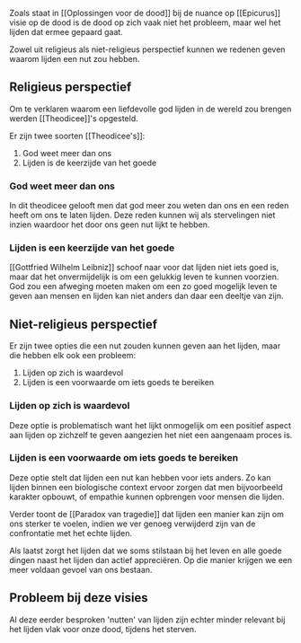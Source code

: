 Zoals staat in [[Oplossingen voor de dood]] bij de nuance op [[Epicurus]] visie op de dood is de dood op zich vaak niet het probleem, maar wel het lijden dat ermee gepaard gaat. 

Zowel uit religieus als niet-religieus perspectief kunnen we redenen geven waarom lijden een nut zou hebben.

## Religieus perspectief
Om te verklaren waarom een liefdevolle god lijden in de wereld zou brengen werden [[Theodicee]]'s opgesteld.

Er zijn twee soorten [[Theodicee's]]: 
1. God weet meer dan ons
2. Lijden is de keerzijde van het goede

### God weet meer dan ons
In dit theodicee gelooft men dat god meer zou weten dan ons en een reden heeft om ons te laten lijden. Deze reden kunnen wij als stervelingen niet inzien waardoor het door ons geen nut lijkt te hebben.

### Lijden is een keerzijde van het goede
[[Gottfried Wilhelm Leibniz]] schoof naar voor dat lijden niet iets goed is, maar dat het onvermijdelijk is om een gelukkig leven te kunnen voorzien. God zou een afweging moeten maken om een zo goed mogelijk leven te geven aan mensen en lijden kan niet anders dan daar een deeltje van zijn.

## Niet-religieus perspectief
Er zijn twee opties die een nut zouden kunnen geven aan het lijden, maar die hebben elk ook een probleem:
1. Lijden op zich is waardevol
2. Lijden is een voorwaarde om iets goeds te bereiken

### Lijden op zich is waardevol
Deze optie is problematisch want het lijkt onmogelijk om een positief aspect aan lijden op zichzelf te geven aangezien het niet een aangenaam proces is.

### Lijden is een voorwaarde om iets goeds te bereiken
Deze optie stelt dat lijden een nut kan hebben voor iets anders. Zo kan lijden binnen een biologische context ervoor zorgen dat men bijvoorbeeld karakter opbouwt, of empathie kunnen opbrengen voor mensen die lijden.

Verder toont de [[Paradox van tragedie]] dat lijden een manier kan zijn om ons sterker te voelen, indien we ver genoeg verwijderd zijn van de confrontatie met het echte lijden.

Als laatst zorgt het lijden dat we soms stilstaan bij het leven en alle goede dingen naast het lijden dan actief appreciëren. Op die manier krijgen we een meer voldaan gevoel van ons bestaan.

## Probleem bij deze visies
Al deze eerder besproken 'nutten' van lijden zijn echter minder relevant bij het lijden vlak voor onze dood, tijdens het sterven.